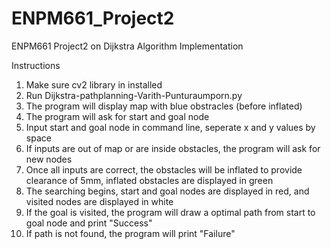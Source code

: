 # ENPM661_Project2
ENPM661 Project2 on Dijkstra Algorithm Implementation

Instructions
1. Make sure cv2 library in installed
2. Run Dijkstra-pathplanning-Varith-Punturaumporn.py
3. The program will display map with blue obstracles (before inflated) 
4. The program will ask for start and goal node
5. Input start and goal node in command line, seperate x and y values by space
6. If inputs are out of map or are inside obstacles, the program will ask for new nodes 
7. Once all inputs are correct, the obstacles will be inflated to provide clearance of 5mm, inflated obstacles are displayed in green
8. The searching begins, start and goal nodes are displayed in red, and visited nodes are displayed in white
9. If the goal is visited, the program will draw a optimal path from start to goal node and print "Success"
10. If path is not found, the program will print "Failure"

